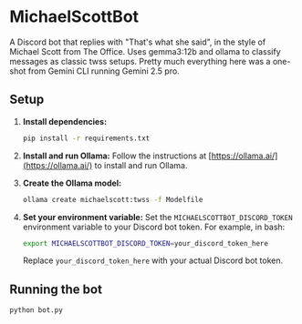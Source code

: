 # MichaelScottBot

A Discord bot that replies with "That's what she said", in the style of Michael Scott from The Office. Uses gemma3:12b and ollama to classify messages as classic twss setups. Pretty much everything here was a one-shot from Gemini CLI running Gemini 2.5 pro.

## Setup

1.  **Install dependencies:**
    ```bash
    pip install -r requirements.txt
    ```

2.  **Install and run Ollama:**
    Follow the instructions at [https://ollama.ai/](https://ollama.ai/) to install and run Ollama.

3.  **Create the Ollama model:**
    ```bash
    ollama create michaelscott:twss -f Modelfile
    ```

4.  **Set your environment variable:**
    Set the `MICHAELSCOTTBOT_DISCORD_TOKEN` environment variable to your Discord bot token.
    For example, in bash:
    ```bash
    export MICHAELSCOTTBOT_DISCORD_TOKEN=your_discord_token_here
    ```
    Replace `your_discord_token_here` with your actual Discord bot token.

## Running the bot

```bash
python bot.py
```
